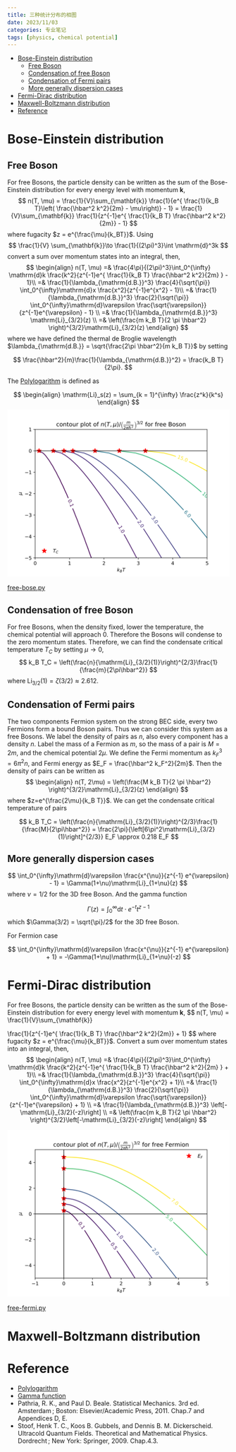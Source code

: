```yaml
---
title: 三种统计分布的相图
date: 2023/11/03
categories: 专业笔记
tags: [physics, chemical potential]
---
```


<!-- toc -->

<!-- more -->

- [Bose-Einstein distribution](#bose-einstein-distribution)
    - [Free Boson](#free-boson)
    - [Condensation of free Boson](#condensation-of-free-boson)
    - [Condensation of Fermi pairs](#condensation-of-fermi-pairs)
    - [More generally dispersion cases](#more-generally-dispersion-cases)
- [Fermi-Dirac distribution](#fermi-dirac-distribution)
- [Maxwell-Boltzmann distribution](#maxwell-boltzmann-distribution)
- [Reference](#reference)


# Bose-Einstein distribution

## Free Boson
For free Bosons, the particle density can be written as the sum of the Bose-Einstein distribution for every energy level with momentum $\mathbf{k}$,
$$
n(T, \mu) = \frac{1}{V}\sum_{\mathbf{k}}
\frac{1}{e^{ \frac{1}{k_B T}\left( \frac{\hbar^2 k^2}{2m} - \mu\right)} - 1}
= \frac{1}{V}\sum_{\mathbf{k}}
\frac{1}{z^{-1}e^{ \frac{1}{k_B T} \frac{\hbar^2 k^2}{2m}} - 1}
$$
where fugacity $z = e^{\frac{\mu}{k_BT}}$. Using
$$
 \frac{1}{V} \sum_{\mathbf{k}}\to \frac{1}{(2\pi)^3}\int \mathrm{d}^3k
$$
convert a sum over momentum states into an integral, then,
$$
\begin{align}
n(T, \mu) =& \frac{4\pi}{(2\pi)^3}\int_0^{\infty} \mathrm{d}k
\frac{k^2}{z^{-1}e^{ \frac{1}{k_B T} \frac{\hbar^2 k^2}{2m} } - 1}\\
=& \frac{1}{\lambda_{\mathrm{d.B.}}^3} \frac{4}{\sqrt{\pi}}
  \int_0^{\infty}\mathrm{d}x \frac{x^2}{z^{-1}e^{x^2} - 1}\\
=& \frac{1}{\lambda_{\mathrm{d.B.}}^3} \frac{2}{\sqrt{\pi}}
  \int_0^{\infty}\mathrm{d}\varepsilon \frac{\sqrt{\varepsilon}}{z^{-1}e^{\varepsilon} - 1} \\
=& \frac{1}{\lambda_{\mathrm{d.B.}}^3} \mathrm{Li}_{3/2}(z) \\
=& \left(\frac{m k_B T}{2 \pi \hbar^2} \right)^{3/2}\mathrm{Li}_{3/2}(z)
\end{align}
$$
where we have defined the thermal de Broglie wavelength
 $\lambda_{\mathrm{d.B.}} = \sqrt{\frac{2\pi \hbar^2}{m k_B T}}$ by setting

$$
\frac{\hbar^2}{m}\frac{1}{\lambda_{\mathrm{d.B.}}^2} = \frac{k_B T}{2\pi}.
$$

The [Polylogarithm](https://en.wikipedia.org/wiki/Polylogarithm) is defined as

$$
\begin{align}
\mathrm{Li}_s(z) = \sum_{k = 1}^{\infty} \frac{z^k}{k^s}
\end{align}
$$
![free-bose](./2023-11-03-physics-phase_diagram_of_statistic_function/free-bose.svg)

[free-bose.py](./2023-11-03-physics-phase_diagram_of_statistic_function/free-bose.py)

## Condensation of free Boson

For free Bosons, when the density fixed, lower the temperature, the chemical potential will approach $0$. Therefore the Bosons will condense to the zero momentum states. Therefore, we can find the condensate critical temperature $T_C$ by setting $\mu\to 0$,
$$
k_B T_C = \left(\frac{n}{\mathrm{Li}_{3/2}(1)}\right)^{2/3}\frac{1}{\frac{m}{2\pi\hbar^2}}
$$
where $\mathrm{Li}_{3/2}(1) = \zeta(3/2)\approx2.612$.






## Condensation of Fermi pairs

The two components Fermion system on the strong BEC side, every two Fermions form a bound Boson pairs. Thus we can consider this system as a free Bosons. We label the density of pairs as $n$, also every component has a density $n$. Label the mass of a Fermion as $m$, so the mass of a pair is $M=2m$, and the chemical potential $2\mu$. We define the Fermi momentum as $k_F^3 = 6\pi^2 n$, and Fermi energy as $E_F = \frac{\hbar^2 k_F^2}{2m}$. Then the density of pairs can be written as
$$
\begin{align}
n(T, 2\mu)
= \left(\frac{M k_B T}{2 \pi \hbar^2} \right)^{3/2}\mathrm{Li}_{3/2}(z)
\end{align}
$$
where $z=e^{\frac{2\mu}{k_B T}}$. We can get the condensate critical temperature of pairs

$$
k_B T_C = \left(\frac{n}{\mathrm{Li}_{3/2}(1)}\right)^{2/3}\frac{1}{\frac{M}{2\pi\hbar^2}} = \frac{2\pi}{\left[6\pi^2\mathrm{Li}_{3/2}(1)\right]^{2/3}} E_F
\approx 0.218 E_F
$$



## More generally dispersion cases

$$
\int_0^{\infty}\mathrm{d}\varepsilon \frac{x^{\nu}}{z^{-1} e^{\varepsilon} - 1}
= \Gamma(1+\nu)\mathrm{Li}_{1+\nu}(z)
$$
where $\nu = 1/2$ for the 3D free Boson. And the gamma function

$$
 \Gamma(z)=\int _0^{\infty}\mathrm{d}t\cdot e^{-t} t^{z-1}
$$
which $\Gamma(3/2) = \sqrt{\pi}/2$ for the 3D free Boson.

For Fermion case

$$
\int_0^{\infty}\mathrm{d}\varepsilon \frac{x^{\nu}}{z^{-1} e^{\varepsilon} + 1}
= -\Gamma(1+\nu)\mathrm{Li}_{1+\nu}(-z)
$$

# Fermi-Dirac distribution

For free Bosons, the particle density can be written as the sum of the Bose-Einstein distribution for every energy level with momentum $\mathbf{k}$,
$$
n(T, \mu) = \frac{1}{V}\sum_{\mathbf{k}}

\frac{1}{z^{-1}e^{ \frac{1}{k_B T} \frac{\hbar^2 k^2}{2m}} + 1}
$$
where fugacity $z = e^{\frac{\mu}{k_BT}}$. Convert a sum over momentum states into an integral, then,
$$
\begin{align}
n(T, \mu) =& \frac{4\pi}{(2\pi)^3}\int_0^{\infty} \mathrm{d}k
\frac{k^2}{z^{-1}e^{ \frac{1}{k_B T} \frac{\hbar^2 k^2}{2m} } + 1}\\
=& \frac{1}{\lambda_{\mathrm{d.B.}}^3} \frac{4}{\sqrt{\pi}}
  \int_0^{\infty}\mathrm{d}x \frac{x^2}{z^{-1}e^{x^2} + 1}\\
=& \frac{1}{\lambda_{\mathrm{d.B.}}^3} \frac{2}{\sqrt{\pi}}
  \int_0^{\infty}\mathrm{d}\varepsilon \frac{\sqrt{\varepsilon}}{z^{-1}e^{\varepsilon} + 1} \\
=& \frac{1}{\lambda_{\mathrm{d.B.}}^3} \left[-\mathrm{Li}_{3/2}(-z)\right] \\
=& \left(\frac{m k_B T}{2 \pi \hbar^2} \right)^{3/2}\left[-\mathrm{Li}_{3/2}(-z)\right]
\end{align}
$$

![free-fermi](./2023-11-03-physics-phase_diagram_of_statistic_function/free-fermi.svg)

[free-fermi.py](./2023-11-03-physics-phase_diagram_of_statistic_function/free-fermi.py)

# Maxwell-Boltzmann distribution

# Reference

- [Polylogarithm](https://en.wikipedia.org/wiki/Polylogarithm)
- [Gamma function](https://en.wikipedia.org/wiki/Gamma_function)
- Pathria, R. K., and Paul D. Beale. Statistical Mechanics. 3rd ed. Amsterdam ; Boston: Elsevier/Academic Press, 2011. Chap.7 and Appendices D, E.
- Stoof, Henk T. C., Koos B. Gubbels, and Dennis B. M. Dickerscheid. Ultracold Quantum Fields. Theoretical and Mathematical Physics. Dordrecht ; New York: Springer, 2009. Chap.4.3.
